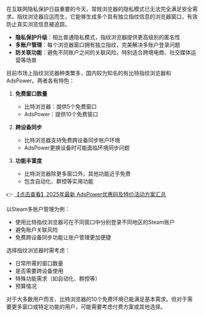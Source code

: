 
在互联网隐私保护日益重要的今天，常规浏览器的隐私模式已无法完全满足安全需求。指纹浏览器应运而生，它能够生成多个具有独立指纹信息的浏览器窗口，有效防止真实浏览信息被追踪。


- **隐私保护升级**：相比普通隐私模式，指纹浏览器提供更高级别的匿名性
- **多账户管理**：每个浏览器窗口拥有独立指纹，完美解决多账户登录问题
- **防关联功能**：避免不同账户之间的关联风险，特别适合跨境电商、社交媒体运营等场景


目前市场上指纹浏览器种类繁多，国内较为知名的有比特指纹浏览器和AdsPower。两者各有特色：

1. **免费窗口数量**
   - 比特浏览器：提供5个免费窗口
   - AdsPower：提供10个免费窗口

2. **跨设备同步**
   - 比特浏览器支持免费跨设备同步账户环境
   - AdsPower更换设备时可能面临环境同步问题

3. **功能丰富度**
   - 比特浏览器除更多窗口外，其他功能近乎免费
   - 包含自动化、群控等实用功能

👉 [【点击查看】2025年最新 AdsPower优惠码及特价活动方案汇总](https://bit.ly/adspower_free)


以Steam多账户管理为例：
- 使用比特指纹浏览器可在不同窗口中分别登录不同地区的Steam账户
- 避免账户关联风险
- 免费跨设备同步功能让账户管理更加便捷


选择指纹浏览器时需考虑：
- 日常所需的窗口数量
- 是否需要跨设备使用
- 特殊功能需求（如自动化、群控等）
- 预算情况

对于大多数用户而言，比特浏览器的10个免费环境已能满足基本需求。但对于需要更多窗口或特定功能的用户，可能需要考虑付费方案或其他选择。
